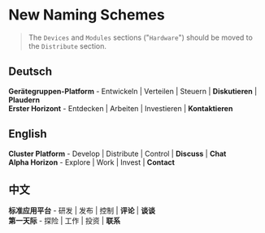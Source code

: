 # New Naming Schemes

> The `Devices` and `Modules` sections ("`Hardware`") should be moved to the `Distribute` section.

## Deutsch

**Gerätegruppen-Platform** - Entwickeln | Verteilen | Steuern | **Diskutieren** | **Plaudern**<br/>
**Erster Horizont** - Entdecken | Arbeiten | Investieren | **Kontaktieren**

## English

**Cluster Platform** - Develop | Distribute | Control | **Discuss** | **Chat**<br/>
**Alpha Horizon** - Explore | Work | Invest | **Contact**

## 中文

**标准应用平台** - 研发 | 发布 | 控制 | **评论** | **谈谈**<br/>
**第一天际** - 探险 | 工作 | 投资 | **联系**
